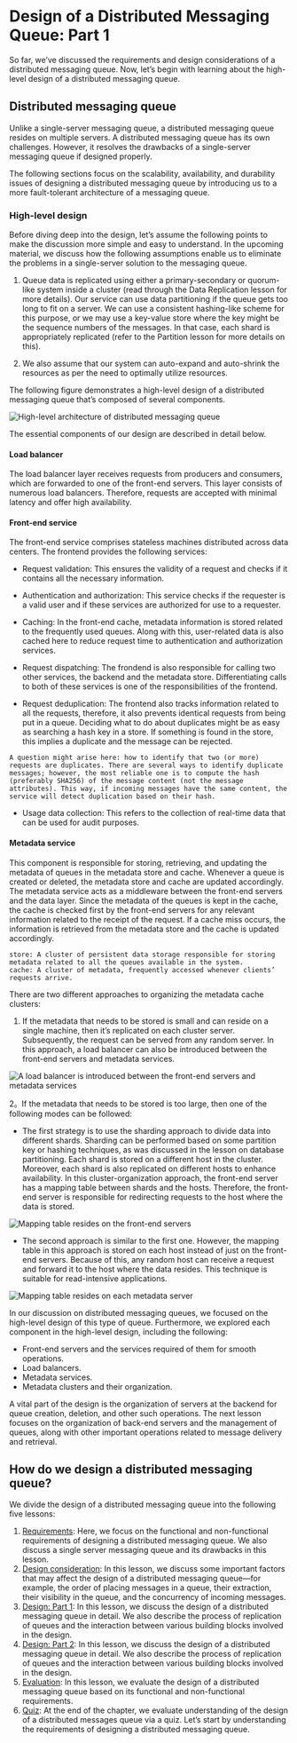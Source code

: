 # Design of a Distributed Messaging Queue: Part 1
So far, we’ve discussed the requirements and design considerations of a distributed messaging queue. Now, let’s begin with learning about the high-level design of a distributed messaging queue.

## Distributed messaging queue
Unlike a single-server messaging queue, a distributed messaging queue resides on multiple servers. A distributed messaging queue has its own challenges. However, it resolves the drawbacks of a single-server messaging queue if designed properly.

The following sections focus on the scalability, availability, and durability issues of designing a distributed messaging queue by introducing us to a more fault-tolerant architecture of a messaging queue.

### High-level design
Before diving deep into the design, let’s assume the following points to make the discussion more simple and easy to understand. In the upcoming material, we discuss how the following assumptions enable us to eliminate the problems in a single-server solution to the messaging queue.

1. Queue data is replicated using either a primary-secondary or quorum-like system inside a cluster (read through the Data Replication lesson for more details). Our service can use data partitioning if the queue gets too long to fit on a server. We can use a consistent hashing-like scheme for this purpose, or we may use a key-value store where the key might be the sequence numbers of the messages. In that case, each shard is appropriately replicated (refer to the Partition lesson for more details on this).

2. We also assume that our system can auto-expand and auto-shrink the resources as per the need to optimally utilize resources.

The following figure demonstrates a high-level design of a distributed messaging queue that’s composed of several components.

![High-level architecture of distributed messaging queue](./design.jpg)

The essential components of our design are described in detail below.

#### Load balancer
The load balancer layer receives requests from producers and consumers, which are forwarded to one of the front-end servers. This layer consists of numerous load balancers. Therefore, requests are accepted with minimal latency and offer high availability.

#### Front-end service
The front-end service comprises stateless machines distributed across data centers. The frontend provides the following services:

- Request validation: This ensures the validity of a request and checks if it contains all the necessary information.

- Authentication and authorization: This service checks if the requester is a valid user and if these services are authorized for use to a requester.

- Caching: In the front-end cache, metadata information is stored related to the frequently used queues. Along with this, user-related data is also cached here to reduce request time to authentication and authorization services.

- Request dispatching: The frondend is also responsible for calling two other services, the backend and the metadata store. Differentiating calls to both of these services is one of the responsibilities of the frontend.

- Request deduplication: The frontend also tracks information related to all the requests, therefore, it also prevents identical requests from being put in a queue. Deciding what to do about duplicates might be as easy as searching a hash key in a store. If something is found in the store, this implies a duplicate and the message can be rejected.

```
A question might arise here: how to identify that two (or more) requests are duplicates. There are several ways to identify duplicate messages; however, the most reliable one is to compute the hash (preferably SHA256) of the message content (not the message attributes). This way, if incoming messages have the same content, the service will detect duplication based on their hash.
```

- Usage data collection: This refers to the collection of real-time data that can be used for audit purposes.

#### Metadata service

This component is responsible for storing, retrieving, and updating the metadata of queues in the metadata store and cache. Whenever a queue is created or deleted, the metadata store and cache are updated accordingly. The metadata service acts as a middleware between the front-end servers and the data layer. Since the metadata of the queues is kept in the cache, the cache is checked first by the front-end servers for any relevant information related to the receipt of the request. If a cache miss occurs, the information is retrieved from the metadata store and the cache is updated accordingly.

```
store: A cluster of persistent data storage responsible for storing metadata related to all the queues available in the system.
cache: A cluster of metadata, frequently accessed whenever clients’ requests arrive.
```

There are two different approaches to organizing the metadata cache clusters:

1. If the metadata that needs to be stored is small and can reside on a single machine, then it’s replicated on each cluster server. Subsequently, the request can be served from any random server. In this approach, a load balancer can also be introduced between the front-end servers and metadata services.

![A load balancer is introduced between the front-end servers and metadata services](./lb.jpg)

2。If the metadata that needs to be stored is too large, then one of the following modes can be followed:
- The first strategy is to use the sharding approach to divide data into different shards. Sharding can be performed based on some partition key or hashing techniques, as was discussed in the lesson on database partitioning. Each shard is stored on a different host in the cluster. Moreover, each shard is also replicated on different hosts to enhance availability. In this cluster-organization approach, the front-end server has a mapping table between shards and the hosts. Therefore, the front-end server is responsible for redirecting requests to the host where the data is stored.

![Mapping table resides on the front-end servers](./mapping_table1.jpg)

- The second approach is similar to the first one. However, the mapping table in this approach is stored on each host instead of just on the front-end servers. Because of this, any random host can receive a request and forward it to the host where the data resides. This technique is suitable for read-intensive applications.

![Mapping table resides on each metadata server](./mapping_table2.jpg)

In our discussion on distributed messaging queues, we focused on the high-level design of this type of queue. Furthermore, we explored each component in the high-level design, including the following:

- Front-end servers and the services required of them for smooth operations.
- Load balancers.
- Metadata services.
- Metadata clusters and their organization.

A vital part of the design is the organization of servers at the backend for queue creation, deletion, and other such operations. The next lesson focuses on the organization of back-end servers and the management of queues, along with other important operations related to message delivery and retrieval.



## How do we design a distributed messaging queue?
We divide the design of a distributed messaging queue into the following five lessons:

1. [Requirements](../Requirements%20of%20a%20Distributed%20Messaging%20Queue’s%20Design/): Here, we focus on the functional and non-functional requirements of designing a distributed messaging queue. We also discuss a single server messaging queue and its drawbacks in this lesson.
2. [Design consideration](../Considerations%20of%20a%20Distributed%20Messaging%20Queue’s%20Design/): In this lesson, we discuss some important factors that may affect the design of a distributed messaging queue—for example, the order of placing messages in a queue, their extraction, their visibility in the queue, and the concurrency of incoming messages.
3. [Design: Part 1](../Design%20of%20a%20Distributed%20Messaging%20Queue%20Part%201/): In this lesson, we discuss the design of a distributed messaging queue in detail. We also describe the process of replication of queues and the interaction between various building blocks involved in the design.
4. [Design: Part 2](../Design%20of%20a%20Distributed%20Messaging%20Queue%20Part%202/): In this lesson, we discuss the design of a distributed messaging queue in detail. We also describe the process of replication of queues and the interaction between various building blocks involved in the design.
5. [Evaluation](../Evaluation%20of%20a%20Distributed%20Messaging%20Queue’s%20Design/): In this lesson, we evaluate the design of a distributed messaging queue based on its functional and non-functional requirements.
6. [Quiz](../Quiz%20on%20the%20Distributed%20Messaging%20Queue’s%20Design/): At the end of the chapter, we evaluate understanding of the design of a distributed messages queue via a quiz.
Let’s start by understanding the requirements of designing a distributed messaging queue.
